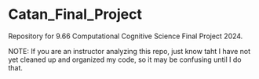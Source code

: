 # Catan_Final_Project

Repository for 9.66 Computational Cognitive Science Final Project 2024. 

NOTE: If you are an instructor analyzing this repo, just know taht I have not yet cleaned up and organized my code, so it may be confusing until I do that.

